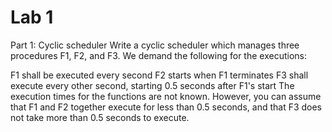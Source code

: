 # Lab 1
Part 1: Cyclic scheduler
Write a cyclic scheduler which manages three procedures F1, F2, and F3. We demand the following for the executions:

F1 shall be executed every second 
F2 starts when F1 terminates
F3 shall execute every other second, starting 0.5 seconds after F1's start 
The execution times for the functions are not known. However, you can assume that F1 and F2 together execute for less than 0.5 seconds, and that F3 does not take more than 0.5 seconds to execute. 
